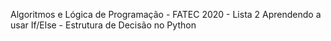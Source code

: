 Algoritmos e Lógica de Programação - FATEC 2020 - Lista 2
Aprendendo a usar If/Else - Estrutura de Decisão no Python